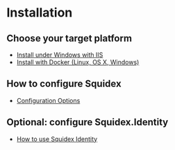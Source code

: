 # Installation

## Choose your target platform

* [Install under Windows with IIS](installation/install-windows-iis.md)
* [Install with Docker (Linux, OS X, Windows)](installation/install-docker.md)

## How to configure Squidex

* [Configuration Options](installation/configuration.md)

## Optional: configure Squidex.Identity

* [How to use Squidex Identity](identity/use-squidex-identity.md)
